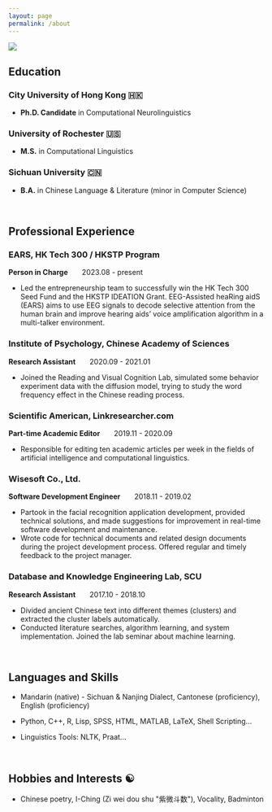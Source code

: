 ```yaml
---
layout: page
permalink: /about
---
```

<img src="{{ site.github.url }}/assets/img/me.jpg">

## Education

### City University of Hong Kong 🇭🇰
- __Ph.D. Candidate__ in Computational Neurolinguistics

### University of Rochester 🇺🇸
- __M.S.__ in Computational Linguistics

### Sichuan University 🇨🇳
- __B.A.__ in Chinese Language & Literature  (minor in Computer Science)

<br>

## Professional Experience

### EARS, HK Tech 300 / HKSTP Program      
__Person in Charge__ &nbsp;&nbsp;&nbsp;&nbsp;&nbsp;&nbsp;2023.08 - present<br>
- Led the entrepreneurship team to successfully win the HK Tech 300 Seed Fund and the HKSTP IDEATION Grant. EEG-Assisted heaRing aidS (EARS) aims to use EEG signals to decode selective attention from the human brain and improve hearing aids’ voice amplification algorithm in a multi-talker environment.

### Institute of Psychology, Chinese Academy of Sciences      
__Research Assistant__ &nbsp;&nbsp;&nbsp;&nbsp;&nbsp;&nbsp;2020.09 - 2021.01<br>
- Joined the Reading and Visual Cognition Lab, simulated some behavior experiment data with the diffusion model, trying to study the word frequency effect in the Chinese reading process.

### Scientific American, Linkresearcher.com      
__Part-time Academic Editor__ &nbsp;&nbsp;&nbsp;&nbsp;&nbsp;&nbsp;2019.11 - 2020.09<br>
- Responsible for editing ten academic articles per week in the fields of artificial intelligence and computational linguistics.

### Wisesoft Co., Ltd.      
__Software Development Engineer__ &nbsp;&nbsp;&nbsp;&nbsp;&nbsp;&nbsp;2018.11 - 2019.02<br>
- Partook in the facial recognition application development, provided technical solutions, and made suggestions for improvement in real-time software development and maintenance.<br>
- Wrote code for technical documents and related design documents during the project development process. Offered regular and timely feedback to the project manager.

### Database and Knowledge Engineering Lab, SCU      
__Research Assistant__ &nbsp;&nbsp;&nbsp;&nbsp;&nbsp;&nbsp;2017.10 - 2018.10 <br>
- Divided ancient Chinese text into different themes (clusters) and extracted the cluster labels automatically.<br>
- Conducted literature searches, algorithm learning, and system implementation. Joined the lab seminar about machine learning.

<br>


## Languages and Skills

- Mandarin (native) - Sichuan & Nanjing Dialect, Cantonese (proficiency), English (proficiency)

- Python, C++, R, Lisp, SPSS, HTML, MATLAB, LaTeX, Shell Scripting...

- Linguistics Tools: NLTK, Praat...

<br>

## Hobbies and Interests ☯️

- Chinese poetry, I-Ching (Zi wei dou shu "紫微斗数"), Vocality, Badminton
<br>

